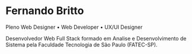 # Fernando Britto
Pleno Web Designer  •  Web Developer  •  UX/UI Designer

Desenvolvedor Web Full Stack formado em Analise e Desenvolvimento de Sistema pela Faculdade Tecnologia de São Paulo (FATEC-SP).
